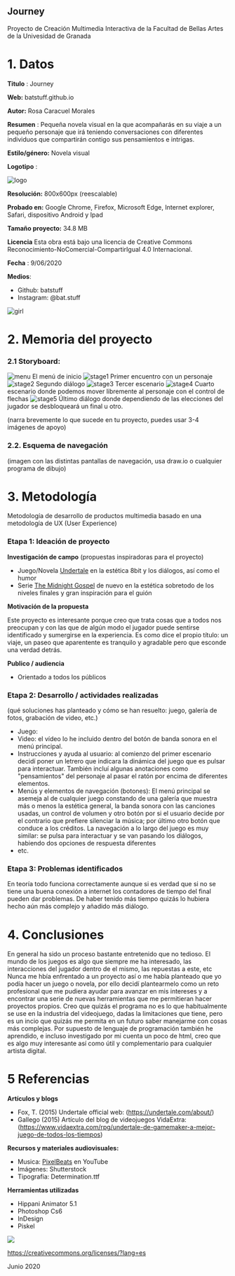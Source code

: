 ## Journey

Proyecto de Creación Multimedia Interactiva de la  Facultad de Bellas Artes de la Univesidad de Granada



# 1. Datos 



**Titulo** : Journey

**Web:**   batstuff.github.io

**Autor:** Rosa Caracuel Morales

**Resumen** : Pequeña novela visual en la que acompañarás en su viaje a un pequeño personaje que irá teniendo conversaciones con diferentes individuos que compartirán contigo sus pensamientos e intrigas.

**Estilo/género:** Novela visual

**Logotipo** :  

![logo](https://github.com/batstuff/batstuff.github.io/blob/master/readme%20archivos/logo.png)



**Resolución:** 800x600px (reescalable)

**Probado en:**   Google Chrome, Firefox, Microsoft Edge, Internet explorer, Safari, dispositivo Android y Ipad

**Tamaño proyecto:** 34.8 MB 

**Licencia** Esta obra está bajo una licencia de Creative Commons Reconocimiento-NoComercial-CompartirIgual 4.0 Internacional.

**Fecha** : 9/06/2020

**Medios**:

- Github: batstuff
- Instagram: @bat.stuff


![girl](https://github.com/mgea/cmi20/blob/master/WalkingGirl_front01.png)

# 2. Memoria del proyecto 

### 2.1 Storyboard: 
![menu](https://github.com/batstuff/batstuff.github.io/blob/master/readme%20archivos/menu.jpg)
El menú de inicio 
![stage1](https://github.com/batstuff/batstuff.github.io/blob/master/readme%20archivos/stage1.jpg)
Primer encuentro con un personaje
![stage2](https://github.com/batstuff/batstuff.github.io/blob/master/readme%20archivos/stage2.jpg)
Segundo diálogo
![stage3](https://github.com/batstuff/batstuff.github.io/blob/master/readme%20archivos/stage3.jpg)
Tercer escenario
![stage4](https://github.com/batstuff/batstuff.github.io/blob/master/readme%20archivos/stage4.jpg)
Cuarto escenario donde podemos mover libremente al personaje con el control de flechas
![stage5](https://github.com/batstuff/batstuff.github.io/blob/master/readme%20archivos/stage5.jpg)
Último diálogo donde dependiendo de las elecciones del jugador se desbloqueará un final u otro.


(narra brevemente lo que sucede en tu proyecto, puedes usar 3-4 imágenes de apoyo)


### 2.2. Esquema de navegación 



(imagen con las distintas pantallas de navegación, usa draw.io o cualquier programa de dibujo)







# 3. Metodología

Metodología de desarrollo de productos multimedia basado en una metodología de UX (User Experience)



### Etapa 1: Ideación de proyecto

**Investigación de campo** (propuestas inspiradoras para el proyecto)

- Juego/Novela [Undertale](https://undertale.com/about/) en la estética 8bit y los diálogos, así como el humor
- Serie [The Midnight Gospel](https://www.netflix.com/es/title/80987903) de nuevo en la estética sobretodo de los niveles finales y gran inspiración para el guión



**Motivación de la propuesta** 

Este proyecto es interesante porque creo que trata cosas que a todos nos preocupan y con las que de algún modo el jugador puede sentirse identificado y sumergirse en la experiencia. 
Es como dice el propio título: un viaje, un paseo que aparentente es tranquilo y agradable pero que esconde una verdad detrás.


**Publico / audiencia**

- Orientado a todos los públicos





### Etapa 2: Desarrollo / actividades realizadas

(qué soluciones has planteado y cómo se han resuelto: juego, galería de fotos, grabación de video, etc.)

- Juego:  
- Video: el vídeo lo he incluido dentro del botón de banda sonora en el menú principal.
- Instrucciones y ayuda al usuario: al comienzo del primer escenario decidí poner un letrero que indicara la dinámica del juego que es pulsar para interactuar. También incluí algunas anotaciones como "pensamientos" del personaje al pasar el ratón por encima de diferentes elementos.
- Menús y elementos de navegación (botones): El menú principal se asemeja al de cualquier juego constando de una galería que muestra más o menos la estética general, la banda sonora con las canciones usadas, un control de volumen y otro botón por si el usuario decide por el contrario que prefiere silenciar la música; por último otro botón que conduce a los créditos. La navegación a lo largo del juego es muy similar: se pulsa para interactuar y se van pasando los diálogos, habiendo dos opciones de respuesta diferentes
- etc.



### Etapa 3: Problemas identificados

En teoría todo funciona correctamente aunque si es verdad que si no se tiene una buena conexión a internet los contadores de tiempo del final pueden dar problemas.
De haber tenido más tiempo quizás lo hubiera hecho aún más complejo y añadido más diálogo.



# 4. Conclusiones 

En general ha sido un proceso bastante entretenido que no tedioso. El mundo de los juegos es algo que siempre me ha interesado, las interacciones del jugador dentro de el mismo, las repuestas a este, etc
Nunca me hbía enfrentado a un proyecto así o me había planteado que yo podía hacer un juego o novela, por ello decidí plantearmelo como un reto profesional que me pudiera ayudar para avanzar en mis intereses y a encontrar una serie de nuevas herramientas que me permitieran hacer proyectos propios.
Creo que quizás el programa no es lo que habitualmente se use en la industria del videojuego, dadas la limitaciones que tiene, pero es un incio que quizás me permita en un futuro saber manejarme con cosas más complejas. Por supuesto de lenguaje de programación también he aprendido, e incluso investigado por mi cuenta un poco de html, creo que es algo muy interesante así como útil y complementario para cualquier artista digital. 




# 5 Referencias 

**Artículos y blogs** 

- Fox, T. (2015) Undertale official web: (https://undertale.com/about/)
- Gallego (2015) Artículo del blog de videojuegos VidaExtra: (https://www.vidaextra.com/rpg/undertale-de-gamemaker-a-mejor-juego-de-todos-los-tiempos)

**Recursos y materiales audiovisuales:**

* Musica: [PixelBeats](https://www.youtube.com/channel/UChZE0-0R__Z5JtyImRGpDmw) en YouTube 
* Imágenes:  Shutterstock
* Tipografía: Determination.ttf

**Herramientas utilizadas**

- Hippani Animator 5.1
- Photoshop Cs6
- InDesign 
- Piskel



![](http://conogasi.org/wp-content/uploads/2017/05/CC-BY-NC-SA-4.0.jpg)

https://creativecommons.org/licenses/?lang=es

Junio 2020

